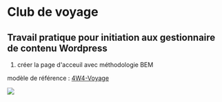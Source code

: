# Club de voyage

## Travail pratique pour initiation aux gestionnaire de contenu Wordpress

1. créer la page d'acceuil avec méthodologie BEM









modèle de référence : [4W4-Voyage](https://eddytuto.github.io/h25-4w4-gr1/)

![](/Users/tek_geek_dev/Documents/Capture%20d’écran,%20le%202025-01-24%20à%2011.18.04.png)